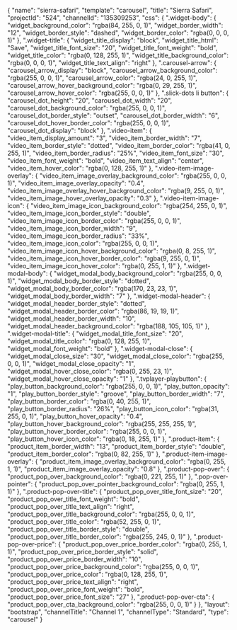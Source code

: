 {
    "name": "sierra-safari",
    "template": "carousel",
    "title": "Sierra Safari",
    "projectId": "524",
    "channelId": "135309253",
    "css": {
        ".widget-body": {
            "widget_background_color": "rgba(84, 255, 0, 1)",
            "widget_border_width": "12",
            "widget_border_style": "dashed",
            "widget_border_color": "rgba(0, 0, 0, 1)"
        },
        ".widget-title": {
            "widget_title_display": "block",
            "widget_title_html": "Save",
            "widget_title_font_size": "20",
            "widget_title_font_weight": "bold",
            "widget_title_color": "rgba(0, 128, 255, 1)",
            "widget_title_background_color": "rgba(0, 0, 0, 1)",
            "widget_title_text_align": "right"
        },
        ".carousel-arrow": {
            "carousel_arrow_display": "block",
            "carousel_arrow_background_color": "rgba(255, 0, 0, 1)",
            "carousel_arrow_color": "rgba(24, 0, 255, 1)",
            "carousel_arrow_hover_background_color": "rgba(0, 29, 255, 1)",
            "carousel_arrow_hover_color": "rgba(255, 0, 0, 1)"
        },
        ".slick-dots li button": {
            "carousel_dot_height": "20",
            "carousel_dot_width": "20",
            "carousel_dot_background_color": "rgba(255, 0, 0, 1)",
            "carousel_dot_border_style": "outset",
            "carousel_dot_border_width": "6",
            "carousel_dot_hover_border_color": "rgba(255, 0, 0, 1)",
            "carousel_dot_display": "block"
        },
        ".video-item": {
            "video_item_display_amount": "3",
            "video_item_border_width": "7",
            "video_item_border_style": "dotted",
            "video_item_border_color": "rgba(41, 0, 255, 1)",
            "video_item_border_radius": "25%",
            "video_item_font_size": "30",
            "video_item_font_weight": "bold",
            "video_item_text_align": "center",
            "video_item_hover_color": "rgba(0, 128, 255, 1)"
        },
        ".video-item-image-overlay": {
            "video_item_image_overlay_background_color": "rgba(255, 0, 0, 1)",
            "video_item_image_overlay_opacity": "0.4",
            "video_item_image_overlay_hover_background_color": "rgba(9, 255, 0, 1)",
            "video_item_image_hover_overlay_opacity": "0.3"
        },
        ".video-item-image-icon": {
            "video_item_image_icon_background_color": "rgba(254, 255, 0, 1)",
            "video_item_image_icon_border_style": "double",
            "video_item_image_icon_border_color": "rgba(255, 0, 0, 1)",
            "video_item_image_icon_border_width": "9",
            "video_item_image_icon_border_radius": "33%",
            "video_item_image_icon_color": "rgba(255, 0, 0, 1)",
            "video_item_image_icon_hover_background_color": "rgba(0, 8, 255, 1)",
            "video_item_image_icon_hover_border_color": "rgba(9, 255, 0, 1)",
            "video_item_image_icon_hover_color": "rgba(0, 255, 1, 1)"
        },
        ".widget-modal-body": {
            "widget_modal_body_background_color": "rgba(255, 0, 0, 1)",
            "widget_modal_body_border_style": "dotted",
            "widget_modal_body_border_color": "rgba(170, 23, 23, 1)",
            "widget_modal_body_border_width": "7"
        },
        ".widget-modal-header": {
            "widget_modal_header_border_style": "dotted",
            "widget_modal_header_border_color": "rgba(86, 19, 19, 1)",
            "widget_modal_header_border_width": "10",
            "widget_modal_header_background_color": "rgba(188, 105, 105, 1)"
        },
        ".widget-modal-title": {
            "widget_modal_title_font_size": "20",
            "widget_modal_title_color": "rgba(0, 128, 255, 1)",
            "widget_modal_font_weight": "bold"
        },
        ".widget-modal-close": {
            "widget_modal_close_size": "30",
            "widget_modal_close_color": "rgba(255, 0, 0, 1)",
            "widget_modal_close_opacity": "1",
            "widget_modal_hover_close_color": "rgba(0, 255, 23, 1)",
            "widget_modal_hover_close_opacity": "1"
        },
        ".tvplayer-playbutton": {
            "play_button_background_color": "rgba(255, 0, 0, 1)",
            "play_button_opacity": "1",
            "play_button_border_style": "groove",
            "play_button_border_width": "7",
            "play_button_border_color": "rgba(0, 40, 255, 1)",
            "play_button_border_radius": "26%",
            "play_button_icon_color": "rgba(31, 255, 0, 1)",
            "play_button_hover_opacity": "0.4",
            "play_button_hover_background_color": "rgba(255, 255, 255, 1)",
            "play_button_hover_border_color": "rgba(255, 0, 0, 1)",
            "play_button_hover_icon_color": "rgba(0, 18, 255, 1)"
        },
        ".product-item": {
            "product_item_border_width": "13",
            "product_item_border_style": "double",
            "product_item_border_color": "rgba(0, 82, 255, 1)"
        },
        ".product-item-image-overlay": {
            "product_item_image_overlay_background_color": "rgba(0, 255, 1, 1)",
            "product_item_image_overlay_opacity": "0.8"
        },
        ".product-pop-over": {
            "product_pop_over_background_color": "rgba(0, 221, 255, 1)"
        },
        ".pop-over-pointer": {
            "product_pop_over_pointer_background_color": "rgba(0, 255, 1, 1)"
        },
        ".product-pop-over-title": {
            "product_pop_over_title_font_size": "20",
            "product_pop_over_title_font_weight": "bold",
            "product_pop_over_title_text_align": "right",
            "product_pop_over_title_background_color": "rgba(255, 0, 0, 1)",
            "product_pop_over_title_color": "rgba(52, 255, 0, 1)",
            "product_pop_over_title_border_style": "double",
            "product_pop_over_title_border_color": "rgba(255, 245, 0, 1)"
        },
        ".product-pop-over-price": {
            "product_pop_over_price_border_color": "rgba(0, 255, 1, 1)",
            "product_pop_over_price_border_style": "solid",
            "product_pop_over_price_border_width": "10",
            "product_pop_over_price_background_color": "rgba(255, 0, 0, 1)",
            "product_pop_over_price_color": "rgba(0, 128, 255, 1)",
            "product_pop_over_price_text_align": "right",
            "product_pop_over_price_font_weight": "bold",
            "product_pop_over_price_font_size": "27"
        },
        ".product-pop-over-cta": {
            "product_pop_over_cta_background_color": "rgba(255, 0, 0, 1)"
        }
    },
    "layout": "bootstrap",
    "channelTitle": "Channel 1",
    "channelType": "Standard",
    "type": "carousel"
}